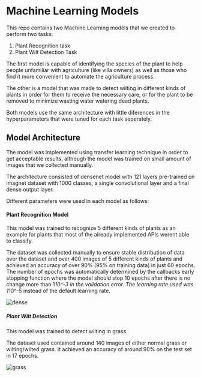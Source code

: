 # Machine Learning Models

This repo contains two Machine Learning models that we created to perform two tasks:
1. Plant Recognition task
2. Plant Wilt Detection Task

The first model is capable of identifying the species of the plant to help people unfamiliar with agriculture (like villa owners) as well as those who find it more convenient to automate the agriculture process.

The other is a model that was made to detect wilting in different kinds of plants in order for them to receive the necessary care, or for the plant to be removed to minimize wasting water watering dead plants.

Both models use the same architecture with little diferences in the hyperparameters that were tuned for each task seperately.

## Model Architecture
The model was implemented using transfer learning technique in order to get acceptable results, although the model was trained on small amount of images that we collected manually. 

The architecture consisted of densenet model with 121 layers pre-trained on imagnet dataset with 1000 classes, a single convolutional layer and a final dense output layer.

Different parameters were used in each model as follows:
#### Plant Recognition Model

This model was trained to recognize 5 different kinds of plants as an example for plants that most of the already implemented APIs werent able to classify.

The dataset was collected manually to ensure stable distribution of data over the dataset and over 400 images of 5 different kinds of plants and achieved an accuracy of over 90% (95% on training data) in just 60 epochs.
The number of epochs was automatically determined by the callbacks early stopping function where the model should stop 10 epochs after there is no change more than 1*10^-3 in the validation error.
The learning rate used was 1*10^-5 instead of the default learning rate.

![dense](https://user-images.githubusercontent.com/25390378/62078802-aad7b500-b24d-11e9-8ee4-6c325d1e9fac.jpg)

##### Plant Wilt Detection

This model was trained to detect wilting in grass.

The dataset used contained around 140 images of either normal grass or wilting/wilted grass. It achieved an accuracy of around 90% on the test set in 17 epochs.

![grass](https://user-images.githubusercontent.com/25390378/62080409-e32cc280-b250-11e9-920a-7d94346c0f52.jpg)
